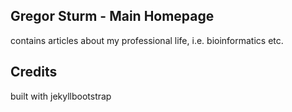 ## Gregor Sturm - Main Homepage
contains articles about my professional life, i.e. bioinformatics etc. 

## Credits
built with jekyllbootstrap
